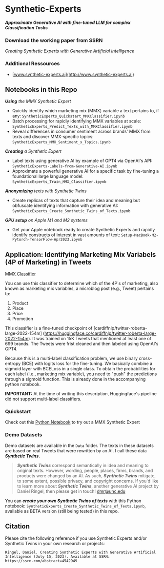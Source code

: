 # Synthetic-Experts
<b><i>Approximate Generative AI with fine-tuned LLM for complex Classification Tasks</b></i>

### Download the working paper from SSRN
[<i>Creating Synthetic Experts with Generative Artificial Intelligence</i>](https://papers.ssrn.com/abstract_id=4542949)

### Additional Ressources
- [www.synthetic-experts.ai](http://www.synthetic-experts.ai)  

## Notebooks in this Repo
<b><i>Using</b> the MMX Synthetic Expert</i>

- Quickly identify which marketing mix (MMX) variable a text pertains to, if any: `SyntheticExperts_Quickstart_MMXClassifier.ipynb`
- Batch processing for rapidly identifying MMX variables at scale: `SyntheticExperts_Predict_Texts_with_MMXClassifier.ipynb`
- Reveal differences in consumer sentiment across brands' MMX from texts and discover MMX-specific topics: `SyntheticExperts_MMX_Sentiment_x_Topics.ipynb`

<b><i>Creating</b> a Synthetic Expert</i>

- Label texts using generative AI by example of GPT4 via OpenAI's API: `SyntheticExperts-Labels-from-Generative-AI.ipynb`
- Approximate a powerful generative AI for a specific task by fine-tuning a foundational large language model: `SyntheticExperts_Train_MMX_Classifier.ipynb`

<b><i>Anonymizing</b> texts with Synthetic Twins</i>

- Create replicas of texts that capture their idea and meaning but obfuscate identifying information with generative AI: `SyntheticExperts_Create_Synthetic_Twins_of_Texts.ipynb`

<b><i>GPU setup</b> on Apple M1 and M2 systems</i>

- Get your Apple notebook ready to create Synthetic Experts and rapidly identify constructs of interest in vast amounts of text: `Setup-MacBook-M2-Pytorch-TensorFlow-Apr2023.ipynb`

## Application: Identifying Marketing Mix Variabels (4P of Marketing) in Tweets
[MMX Classifier](https://huggingface.co/dmr76/mmx_classifier_microblog_ENv02)

You can use this classifier to determine which of the 4P's of marketing, also known as marketing mix variables, a microblog post (e.g., Tweet) pertains to:

1. Product
2. Place
3. Price
4. Promotion

This classifier is a fine-tuned checkpoint of [cardiffnlp/twitter-roberta-large-2022-154m] (https://huggingface.co/cardiffnlp/twitter-roberta-large-2022-154m). 
It was trained on 15K Tweets that mentioned at least one of 699 brands. The Tweets were frist cleaned and then labeled using OpenAI's GPT4. 

Because this is a multi-label classification problem, we use binary cross-entropy (BCE) with logits loss for the fine-tuning. We basically combine a sigmoid layer with BCELoss in a single class. To obtain the probabilities for each label (i.e., marketing mix variable), you need to "push" the predictions through a sigmoid function. This is already done in the accompanying python notebook.

**IMPORTANT:** At the time of writing this description, Huggingface's pipeline did not support multi-label classifiers.

### Quickstart
Check out this [Python Notebook](https://github.com/dringel/Synthetic-Experts/blob/main/SyntheticExperts_Quickstart_MMXClassifier.ipynb) to try out a MMX Synthetic Expert

### Demo Datasets
Demo datasets are available in the `Data` folder. The texts in these datasets are based on real Tweets that were rewritten by an AI. I call these data ***Synthetic Twins***.

>***Synthetic Twins*** correspond semantically in idea and meaning to original texts. However, wording, people, places, firms, brands, and products were changed by an AI. As such, ***Synthetic Twins*** mitigate, to some extent, possible privacy, and copyright concerns. If you'd like to learn more about ***Synthetic Twins***, another generative AI project by Daniel Ringel, then please get in touch! dmr@unc.edu  

You can ***create your own Synthetic Twins of texts*** with this Python notebook: `SyntheticExperts_Create_Synthetic_Twins_of_Texts.ipynb`, available as BETA version (still being tested) in this repo.

## Citation
Please cite the following reference if you use Synthetic Experts and/or Synthetic Twins in your own research or projects:
```
Ringel, Daniel, Creating Synthetic Experts with Generative Artificial Intelligence (July 15, 2023). Available at SSRN: https://ssrn.com/abstract=4542949
```
